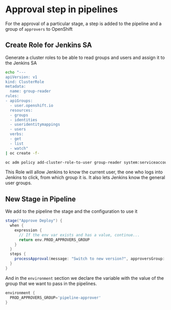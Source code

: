 # Approval step in pipelines

For the approval of a particular stage, a step is added to the pipeline and a group of `approvers` to OpenShift

## Create Role for Jenkins SA

Generate a cluster roles to be able to read groups and users and assign it to the Jenkins SA

```bash
echo "---
apiVersion: v1
kind: ClusterRole
metadata:
  name: group-reader
rules:
- apiGroups:
  - user.openshift.io
  resources:
  - groups
  - identities
  - useridentitymappings
  - users
  verbs:
  - get
  - list
  - watch"
| oc create -f-

oc adm policy add-cluster-role-to-user group-reader system:serviceaccount:custom-cicd:jenkins
```

This Role will allow Jenkins to know the current user, the one who logs into Jenkins to click, from which group it is.
It also lets Jenkins know the general user groups.

## New Stage in Pipeline

We add to the pipeline the stage and the configuration to use it

```groovy
stage("Approve Deploy") {
  when {
    expression {
      // If the env var exists and has a value, continue...
      return env.PROD_APPROVERS_GROUP
    }
  }
  steps {
    processApproval(message: "Switch to new version?", approversGroup: env.PROD_APPROVERS_GROUP)
  }
}
```

And in the `environment` section we declare the variable with the value of the group that we want to pass in the pipelines.

```groovy
environment {
  PROD_APPROVERS_GROUP='pipeline-approver'
}
```
